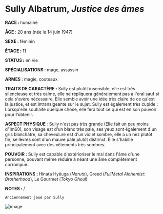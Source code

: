 # Sully Albatrum, *Justice des âmes*

**RACE :** humaine

**ÂGE :** 20 ans (née le 14 juin 1947)

**SEXE :** féminin

**ÉTAGE :** 11

**STATUS :** en vie

**SPÉCIALISATIONS :** mage, assassin

**ARMES :** magie, couteaux

**TRAITS DE CARACTÈRE :** Sully est plutôt insensible, elle est très silencieuse et très calme, elle ne répliquera généralement pas à l'oral sauf si cela s'avère nécessaire. Elle semble avoir une idée très claire de ce qu'est la justice, et est intransigeante sur le sujet. Sully est également très cupide : Lorsqu'elle souhaite quelque chose, elle fera tout ce qui est en son pouvoir pour l'obtenir.

**ASPECT PHYSIQUE :** Sully n'est pas très grande (Elle fait un peu moins d'1m60), son visage est d'un blanc très  pale, ses yeux sont également d'un gris blanchâtre, sa cheveulure est d'un violet sombre, elle a un nez plutôt fin, se lèvres sont d'un mauve pale plutôt distrinct. Elle s'habille principalement avec des vêtements très sombres.

**POUVOIR :** Sully est capable d'extérioriser le mal dans l'âme d'une personne, pouvant même réduire à néant une âme complètement corrompue.

**INSPIRATIONS :** Hinata Hyûuga (*Naruto*), Greed (*FullMetal Alchemist: Brotherhood*), Le Gourmet (*Tokyo Ghoul*)

**NOTES :** /

`Anciennement joué par Sully`

![image](https://data.enyxia.fr/images/characters/sully.png)